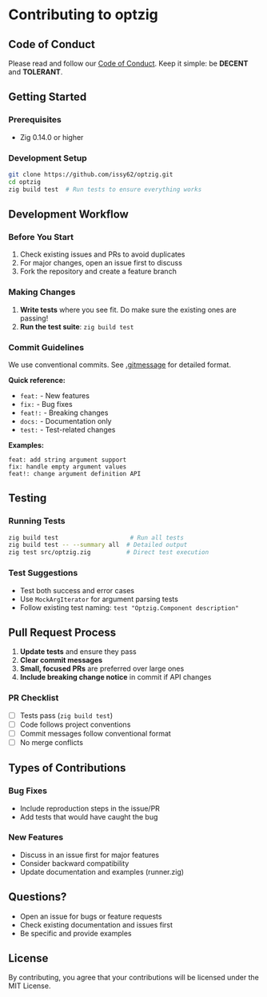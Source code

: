 # Contributing to optzig

## Code of Conduct

Please read and follow our [Code of Conduct](CODE_OF_CONDUCT.md). Keep it simple: be **DECENT** and **TOLERANT**.

## Getting Started

### Prerequisites
- Zig 0.14.0 or higher

### Development Setup
```bash
git clone https://github.com/issy62/optzig.git
cd optzig
zig build test  # Run tests to ensure everything works
```

## Development Workflow

### Before You Start
1. Check existing issues and PRs to avoid duplicates
2. For major changes, open an issue first to discuss
3. Fork the repository and create a feature branch

### Making Changes
1. **Write tests** where you see fit. Do make sure the existing ones are passing!
2. **Run the test suite**: `zig build test`

### Commit Guidelines
We use conventional commits. See [.gitmessage](.gitmessage) for detailed format.

**Quick reference:**
- `feat:` - New features
- `fix:` - Bug fixes
- `feat!:` - Breaking changes
- `docs:` - Documentation only
- `test:` - Test-related changes

**Examples:**
```
feat: add string argument support
fix: handle empty argument values
feat!: change argument definition API
```

## Testing

### Running Tests
```bash
zig build test                    # Run all tests
zig build test -- --summary all  # Detailed output
zig test src/optzig.zig          # Direct test execution
```

### Test Suggestions
- Test both success and error cases
- Use `MockArgIterator` for argument parsing tests
- Follow existing test naming: `test "Optzig.Component description"`

## Pull Request Process
1. **Update tests** and ensure they pass
2. **Clear commit messages**
3. **Small, focused PRs** are preferred over large ones
4. **Include breaking change notice** in commit if API changes

### PR Checklist
- [ ] Tests pass (`zig build test`)
- [ ] Code follows project conventions
- [ ] Commit messages follow conventional format
- [ ] No merge conflicts

## Types of Contributions

### Bug Fixes
- Include reproduction steps in the issue/PR
- Add tests that would have caught the bug

### New Features
- Discuss in an issue first for major features
- Consider backward compatibility
- Update documentation and examples (runner.zig)

## Questions?

- Open an issue for bugs or feature requests
- Check existing documentation and issues first
- Be specific and provide examples

## License

By contributing, you agree that your contributions will be licensed under the MIT License.

